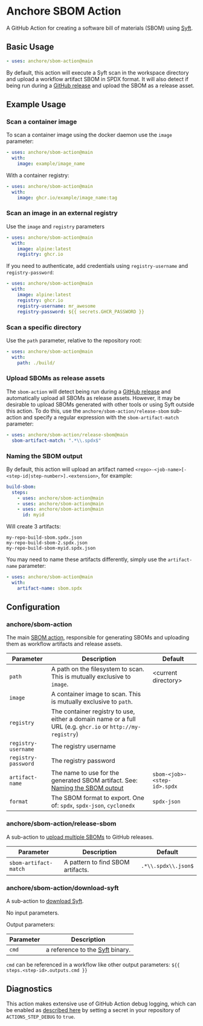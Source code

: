 # Anchore SBOM Action

A GitHub Action for creating a software bill of materials (SBOM)
using [Syft](https://github.com/anchore/syft).

## Basic Usage

```yaml
- uses: anchore/sbom-action@main
```

By default, this action will execute a Syft scan in the workspace directory
and upload a workflow artifact SBOM in SPDX format. It will also detect
if being run during a [GitHub release](https://docs.github.com/en/repositories/releasing-projects-on-github/about-releases)
and upload the SBOM as a release asset.

## Example Usage

### Scan a container image

To scan a container image using the docker daemon use the `image` parameter:

```yaml
- uses: anchore/sbom-action@main
  with:
    image: example/image_name
```

With a container registry:

```yaml
- uses: anchore/sbom-action@main
  with:
    image: ghcr.io/example/image_name:tag
```

### Scan an image in an external registry

Use the `image` and `registry` parameters

```yaml
- uses: anchore/sbom-action@main
  with:
    image: alpine:latest
    registry: ghcr.io
```

If you need to authenticate, add credentials using
`registry-username` and `registry-password`:

```yaml
- uses: anchore/sbom-action@main
  with:
    image: alpine:latest
    registry: ghcr.io
    registry-username: mr_awesome
    registry-password: ${{ secrets.GHCR_PASSWORD }}
```

### Scan a specific directory

Use the `path` parameter, relative to the repository root:

```yaml
- uses: anchore/sbom-action@main
  with:
    path: ./build/
```

### Upload SBOMs as release assets

The `sbom-action` will detect being run during a
[GitHub release](https://docs.github.com/en/repositories/releasing-projects-on-github/about-releases)
and automatically upload all SBOMs as release assets. However,
it may be desirable to upload SBOMs generated with other tools or using Syft
outside this action. To do this, use the `anchore/sbom-action/release-sbom` sub-action
and specify a regular expression with the `sbom-artifact-match`
parameter:

```yaml
- uses: anchore/sbom-action/release-sbom@main
  sbom-artifact-match: ".*\\.spdx$"
```

### Naming the SBOM output

By default, this action will upload an artifact named
`<repo>-<job-name>[-<step-id|step-number>].<extension>`, for
example:

```yaml
build-sbom:
  steps:
    - uses: anchore/sbom-action@main
    - uses: anchore/sbom-action@main
    - uses: anchore/sbom-action@main
      id: myid
```

Will create 3 artifacts:

```text
my-repo-build-sbom.spdx.json
my-repo-build-sbom-2.spdx.json
my-repo-build-sbom-myid.spdx.json
```

You may need to name these artifacts differently, simply
use the `artifact-name` parameter:

```yaml
- uses: anchore/sbom-action@main
  with:
    artifact-name: sbom.spdx
```

## Configuration

### anchore/sbom-action

The main [SBOM action](action.yml), responsible for generating SBOMs
and uploading them as workflow artifacts and release assets.

| Parameter           | Description                                                                                                | Default                     |
| ------------------- | ---------------------------------------------------------------------------------------------------------- | --------------------------- |
| `path`              | A path on the filesystem to scan. This is mutually exclusive to `image`.                                   | \<current directory>        |
| `image`             | A container image to scan. This is mutually exclusive to `path`.                                           |
| `registry`          | The container registry to use, either a domain name or a full URL (e.g. `ghcr.io` or `http://my-registry`) |
| `registry-username` | The registry username                                                                                      |
| `registry-password` | The registry password                                                                                      |
| `artifact-name`     | The name to use for the generated SBOM artifact. See: [Naming the SBOM output](#naming-the-sbom-output)    | `sbom-<job>-<step-id>.spdx` |
| `format`            | The SBOM format to export. One of: `spdx`, `spdx-json`, `cyclonedx`                                        | `spdx-json`                 |

### anchore/sbom-action/release-sbom

A sub-action to [upload multiple SBOMs](release-sbom/action.yml) to GitHub releases.

| Parameter             | Description                       | Default             |
| --------------------- | --------------------------------- | ------------------- |
| `sbom-artifact-match` | A pattern to find SBOM artifacts. | `.*\\.spdx\\.json$` |

### anchore/sbom-action/download-syft

A sub-action to [download Syft](download-syft/action.yml).

No input parameters.

Output parameters:

| Parameter | Description                                                        |
| --------- | ------------------------------------------------------------------ |
| `cmd`     | a reference to the [Syft](https://github.com/anchore/syft) binary. |

`cmd` can be referenced in a workflow like other output parameters:
`${{ steps.<step-id>.outputs.cmd }}`

## Diagnostics

This action makes extensive use of GitHub Action debug logging,
which can be enabled as [described here](https://github.com/actions/toolkit/blob/master/docs/action-debugging.md)
by setting a secret in your repository of `ACTIONS_STEP_DEBUG` to `true`.
